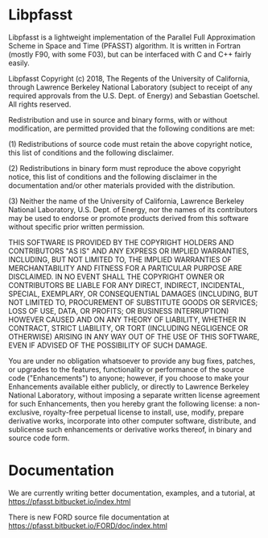 
# Libpfasst

Libpfasst is a lightweight implementation of the Parallel Full
Approximation Scheme in Space and Time (PFASST) algorithm.  It is
written in Fortran (mostly F90, with some F03), but can be interfaced
with C and C++ fairly easily.


Libpfasst Copyright (c) 2018, The Regents of the University of California, through Lawrence Berkeley National Laboratory (subject to receipt of any required approvals from the U.S. Dept. of Energy) and Sebastian Goetschel.  All rights reserved.

Redistribution and use in source and binary forms, with or without modification, are permitted provided that the following conditions are met:

(1) Redistributions of source code must retain the above copyright notice, this list of conditions and the following disclaimer.

(2) Redistributions in binary form must reproduce the above copyright notice, this list of conditions and the following disclaimer in the documentation and/or other materials provided with the distribution.

(3) Neither the name of the University of California, Lawrence Berkeley National Laboratory, U.S. Dept. of Energy, nor the names of its contributors may be used to endorse or promote products derived from this software without specific prior written permission.

THIS SOFTWARE IS PROVIDED BY THE COPYRIGHT HOLDERS AND CONTRIBUTORS "AS IS" AND ANY EXPRESS OR IMPLIED WARRANTIES, INCLUDING, BUT NOT LIMITED TO, THE IMPLIED WARRANTIES OF MERCHANTABILITY AND FITNESS FOR A PARTICULAR PURPOSE ARE DISCLAIMED. IN NO EVENT SHALL THE COPYRIGHT OWNER OR CONTRIBUTORS BE LIABLE FOR ANY DIRECT, INDIRECT, INCIDENTAL, SPECIAL, EXEMPLARY, OR CONSEQUENTIAL DAMAGES (INCLUDING, BUT NOT LIMITED TO, PROCUREMENT OF SUBSTITUTE GOODS OR SERVICES; LOSS OF USE, DATA, OR PROFITS; OR BUSINESS INTERRUPTION) HOWEVER CAUSED AND ON ANY THEORY OF LIABILITY, WHETHER IN CONTRACT, STRICT LIABILITY, OR TORT (INCLUDING NEGLIGENCE OR OTHERWISE) ARISING IN ANY WAY OUT OF THE USE OF THIS SOFTWARE, EVEN IF ADVISED OF THE POSSIBILITY OF SUCH DAMAGE.

You are under no obligation whatsoever to provide any bug fixes, patches, or upgrades to the features, functionality or performance of the source code ("Enhancements") to anyone; however, if you choose to make your Enhancements available either publicly, or directly to Lawrence Berkeley National Laboratory, without imposing a separate written license agreement for such Enhancements, then you hereby grant the following license: a  non-exclusive, royalty-free perpetual license to install, use, modify, prepare derivative works, incorporate into other computer software, distribute, and sublicense such enhancements or derivative works thereof, in binary and source code form.



#  Documentation
We are currently writing better documentation, examples, and a tutorial, at https://pfasst.bitbucket.io/index.html

There is new  FORD source file documentation  at
https://pfasst.bitbucket.io/FORD/doc/index.html



